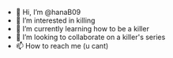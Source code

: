 - 👋 Hi, I’m @hanaB09
- 👀 I’m interested in killing
- 🌱 I’m currently learning how to be a killer
- 💞️ I’m looking to collaborate on a killer's series
- 📫 How to reach me (u cant)

<!---
hanaB09/hanaB09 is a ✨ special ✨ repository because its `README.md` (this file) appears on your GitHub profile.
You can click the Preview link to take a look at your changes.
--->
